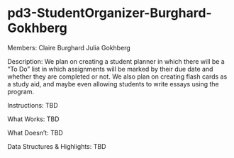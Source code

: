 pd3-StudentOrganizer-Burghard-Gokhberg
======================================
Members:
	Claire Burghard
	Julia Gokhberg

Description:
	We plan on creating a student planner in which there will be a “To Do” list in which assignments will be marked by their due date and whether they are completed or not. We also plan on creating flash cards as a study aid, and maybe even allowing students to write essays using the program.

Instructions:
	TBD

What Works:
	TBD

What Doesn’t:
	TBD

Data Structures & Highlights:
	TBD
